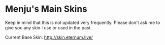 # Menju's Main Skins
Keep in mind that this is not updated very frequently. Please don't ask me to give you any skin I use or used in the past.

Current Base Skin: http://skin.eternum.live/

